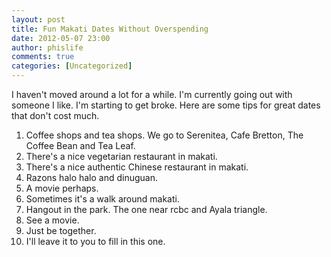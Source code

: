 ```yaml
---
layout: post
title: Fun Makati Dates Without Overspending
date: 2012-05-07 23:00
author: phislife
comments: true
categories: [Uncategorized]
---
```

I haven't moved around a lot for a while. I'm currently going out with someone I like. I'm starting to get broke. Here are some tips for great dates that don't cost much. 
1. Coffee shops and tea shops. We go to Serenitea, Cafe Bretton, The Coffee Bean and Tea Leaf. 
2. There's a nice vegetarian restaurant in makati. 
3. There's a nice authentic Chinese restaurant in makati. 
4. Razons halo halo and dinuguan. 
5. A movie perhaps. 
6. Sometimes it's a walk around makati. 
7. Hangout in the park. The one near rcbc and Ayala triangle. 
8. See a movie. 
9. Just be together. 
10. I'll leave it to you to fill in this one.
